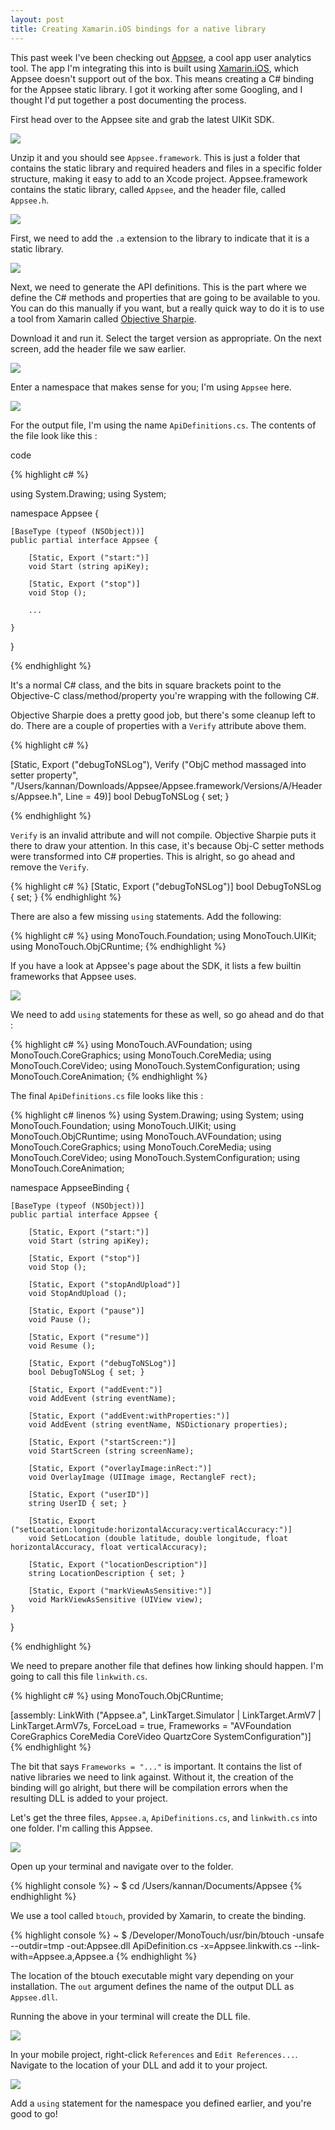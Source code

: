 ```yaml
---
layout: post
title: Creating Xamarin.iOS bindings for a native library
---
```


This past week I've been checking out [Appsee](http://www.appsee.com/), a cool app user analytics tool. The app I'm integrating this into is built using [Xamarin.iOS](http://xamarin.com/ios), which Appsee doesn't support out of the box. This means creating a C# binding for the Appsee static library. I got it working after some Googling, and I thought I'd put together a post documenting the process.

First head over to the Appsee site and grab the latest UIKit SDK. 

![](/images/xamarin-binding-appsee-1.png)

Unzip it and you should see `Appsee.framework`. This is just a folder that contains the static library and required headers and files in a specific folder structure, making it easy to add to an Xcode project. Appsee.framework contains the static library, called `Appsee`, and the header file, called `Appsee.h`.

![](/images/xamarin-binding-appsee-2.png)

First, we need to add the `.a` extension to the library to indicate that it is a static library.

![](/images/xamarin-binding-appsee-3.png)

Next, we need to generate the API definitions. This is the part where we define the C# methods and properties that are going to be available to you. You can do this manually if you want, but a really quick way to do it is to use a tool from Xamarin called [Objective Sharpie](http://docs.xamarin.com/guides/ios/advanced_topics/binding_objective-c/objective_sharpie/).

Download it and run it. Select the target version as appropriate. On the next screen, add the header file we saw earlier.

![](/images/xamarin-binding-appsee-4.png)

Enter a namespace that makes sense for you; I'm using `Appsee` here.

![](/images/xamarin-binding-appsee-5.png)

For the output file, I'm using the name `ApiDefinitions.cs`. The contents of the file look like this :

code

{% highlight c# %}

using System.Drawing;
using System;

namespace Appsee {

	[BaseType (typeof (NSObject))]
	public partial interface Appsee {

		[Static, Export ("start:")]
		void Start (string apiKey);

		[Static, Export ("stop")]
		void Stop ();

		...

	}
}

{% endhighlight %}

It's a normal C# class, and the bits in square brackets point to the Objective-C class/method/property you're wrapping with the following C#.

Objective Sharpie does a pretty good job, but there's some cleanup left to do. There are a couple of properties with a `Verify` attribute above them. 

{% highlight c# %}

[Static, Export ("debugToNSLog"), Verify ("ObjC method massaged into setter property", "/Users/kannan/Downloads/Appsee/Appsee.framework/Versions/A/Headers/Appsee.h", Line = 49)]
bool DebugToNSLog { set; }

{% endhighlight %}

`Verify` is an invalid attribute and will not compile. Objective Sharpie puts it there to draw your attention. In this case, it's because Obj-C setter methods were transformed into C# properties. This is alright, so go ahead and remove the `Verify`.

{% highlight c# %}
[Static, Export ("debugToNSLog")]
bool DebugToNSLog { set; }
{% endhighlight %}

There are also a few missing `using` statements. Add the following:

{% highlight c# %}
using MonoTouch.Foundation;
using MonoTouch.UIKit;
using MonoTouch.ObjCRuntime;
{% endhighlight %}

If you have a look at Appsee's page about the SDK, it lists a few builtin frameworks that Appsee uses.

![](/images/xamarin-binding-appsee-6.png)

We need to add `using` statements for these as well, so go ahead and do that :

{% highlight c# %}
using MonoTouch.AVFoundation;
using MonoTouch.CoreGraphics;
using MonoTouch.CoreMedia;
using MonoTouch.CoreVideo;
using MonoTouch.SystemConfiguration;
using MonoTouch.CoreAnimation;
{% endhighlight %}

The final `ApiDefinitions.cs` file looks like this :

{% highlight c# linenos %}
using System.Drawing;
using System;
using MonoTouch.Foundation;
using MonoTouch.UIKit;
using MonoTouch.ObjCRuntime;
using MonoTouch.AVFoundation;
using MonoTouch.CoreGraphics;
using MonoTouch.CoreMedia;
using MonoTouch.CoreVideo;
using MonoTouch.SystemConfiguration;
using MonoTouch.CoreAnimation;

namespace AppseeBinding {

	[BaseType (typeof (NSObject))]
	public partial interface Appsee {

		[Static, Export ("start:")]
		void Start (string apiKey);

		[Static, Export ("stop")]
		void Stop ();

		[Static, Export ("stopAndUpload")]
		void StopAndUpload ();

		[Static, Export ("pause")]
		void Pause ();

		[Static, Export ("resume")]
		void Resume ();

		[Static, Export ("debugToNSLog")]
		bool DebugToNSLog { set; }

		[Static, Export ("addEvent:")]
		void AddEvent (string eventName);

		[Static, Export ("addEvent:withProperties:")]
		void AddEvent (string eventName, NSDictionary properties);

		[Static, Export ("startScreen:")]
		void StartScreen (string screenName);

		[Static, Export ("overlayImage:inRect:")]
		void OverlayImage (UIImage image, RectangleF rect);

		[Static, Export ("userID")]
		string UserID { set; }

		[Static, Export ("setLocation:longitude:horizontalAccuracy:verticalAccuracy:")]
		void SetLocation (double latitude, double longitude, float horizontalAccuracy, float verticalAccuracy);

		[Static, Export ("locationDescription")]
		string LocationDescription { set; }

		[Static, Export ("markViewAsSensitive:")]
		void MarkViewAsSensitive (UIView view);
	}
}

{% endhighlight %}

We need to prepare another file that defines how linking should happen. I'm going to call this file `linkwith.cs`.

{% highlight c# %}
using MonoTouch.ObjCRuntime;

[assembly: LinkWith ("Appsee.a", LinkTarget.Simulator | LinkTarget.ArmV7 | LinkTarget.ArmV7s, ForceLoad = true,
	Frameworks = "AVFoundation CoreGraphics CoreMedia CoreVideo QuartzCore SystemConfiguration")]
{% endhighlight %}

The bit that says `Frameworks = "..."` is important. It contains the list of native libraries we need to link against. Without it, the creation of the binding will go alright, but there will be compilation errors when the resulting DLL is added to your project.

Let's get the three files, `Appsee.a`, `ApiDefinitions.cs`, and `linkwith.cs` into one folder. I'm calling this Appsee.

![](/images/xamarin-binding-appsee-7.png)

Open up your terminal and navigate over to the folder.

{% highlight console %}
~ $ cd /Users/kannan/Documents/Appsee
{% endhighlight %}

We use a tool called `btouch`, provided by Xamarin, to create the binding.

{% highlight console %}
~ $ /Developer/MonoTouch/usr/bin/btouch -unsafe --outdir=tmp -out:Appsee.dll ApiDefinition.cs -x=Appsee.linkwith.cs --link-with=Appsee.a,Appsee.a
{% endhighlight %}


The location of the btouch executable might vary depending on your installation. The `out` argument defines the name of the output DLL as `Appsee.dll`.

Running the above in your terminal will create the DLL file.

![](/images/xamarin-binding-appsee-8.png)

In your mobile project, right-click `References` and `Edit References...`. Navigate to the location of your DLL and add it to your project.

![](/images/xamarin-binding-appsee-9.png)

Add a `using` statement for the namespace you defined earlier, and you're good to go!

